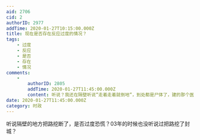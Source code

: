 ```yaml
---
aid: 2706
cid: 2
authorID: 2977
addTime: 2020-01-27T10:15:00.000Z
title: 现在是否存在反应过度的情况？
tags:
    - 过度
    - 反应
    - 是否
    - 存在
    - 情况
comments:
    -
        authorID: 2805
        addTime: 2020-01-27T11:45:00.000Z
        content: 听说？我还在隔壁听说“走着走着就倒地“，到处都是尸体了，建的那个医院是用来焚尸的…
date: 2020-01-27T11:45:00.000Z
category: 时政
---
```


听说隔壁的地方把路挖断了，是否过度恐慌？03年的时候也没听说过把路挖了封城？
